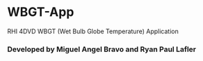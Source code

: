 # WBGT-App
RHI 4DVD WBGT (Wet Bulb Globe Temperature) Application

### Developed by Miguel Angel Bravo and Ryan Paul Lafler
